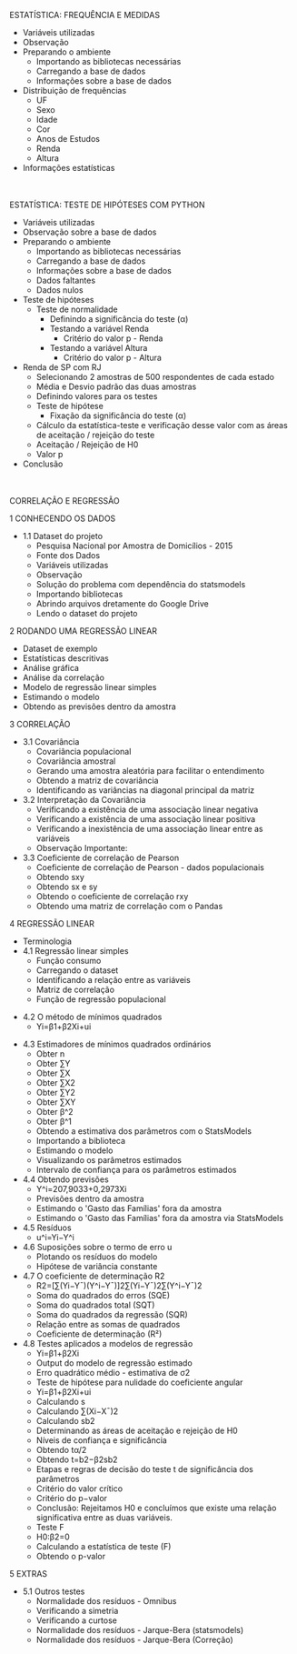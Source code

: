 ESTATÍSTICA: FREQUÊNCIA E MEDIDAS
<ul>
 	<li>Variáveis utilizadas</li>
 	<li>Observação</li>
 	<li>Preparando o ambiente
<ul>
 	<li>Importando as bibliotecas necessárias</li>
 	<li>Carregando a base de dados</li>
 	<li>Informações sobre a base de dados</li>
</ul>
</li>
 	<li>Distribuição de frequências
<ul>
 	<li>UF</li>
 	<li>Sexo</li>
 	<li>Idade</li>
 	<li>Cor</li>
 	<li>Anos de Estudos</li>
 	<li>Renda</li>
 	<li>Altura</li>
</ul>
</li>
 	<li>Informações estatísticas</li>
</ul>
</br></br>
ESTATÍSTICA: TESTE DE HIPÓTESES COM PYTHON
<ul>
 	<li>Variáveis utilizadas</li>
 	<li>Observação sobre a base de dados</li>
 	<li>Preparando o ambiente
<ul>
 	<li>Importando as bibliotecas necessárias</li>
 	<li>Carregando a base de dados</li>
 	<li>Informações sobre a base de dados</li>
 	<li>Dados faltantes</li>
 	<li>Dados nulos</li>
</ul>
</li>
 	<li>Teste de hipóteses
<ul>
 	<li>Teste de normalidade
<ul>
 	<li>Definindo a significância do teste (α)</li>
 	<li>Testando a variável Renda
<ul>
 	<li>Critério do valor p - Renda</li>
</ul>
</li>
 	<li>Testando a variável Altura
<ul>
 	<li>Critério do valor p - Altura</li>
</ul>
</li>
</ul>
</li>
</ul>
</li>
 	<li>Renda de SP com RJ
<ul>
 	<li>Selecionando 2 amostras de 500 respondentes de cada estado</li>
 	<li>Média e Desvio padrão das duas amostras</li>
 	<li>Definindo valores para os testes</li>
 	<li>Teste de hipótese
<ul>
 	<li>Fixação da significância do teste (α)</li>
</ul>
</li>
 	<li>Cálculo da estatística-teste e verificação desse valor com as áreas de aceitação / rejeição do teste</li>
 	<li>Aceitação / Rejeição de H0</li>
 	<li>Valor p</li>
</ul>
</li>
 	<li>Conclusão</li>
</ul>
</br></br>
CORRELAÇÃO E REGRESSÃO

1 CONHECENDO OS DADOS
<ul>
 	<li>1.1 Dataset do projeto
<ul>
 	<li>Pesquisa Nacional por Amostra de Domicílios - 2015</li>
 	<li>Fonte dos Dados</li>
 	<li>Variáveis utilizadas</li>
 	<li>Observação</li>
 	<li>Solução do problema com dependência do statsmodels</li>
 	<li>Importando bibliotecas</li>
 	<li>Abrindo arquivos dretamente do Google Drive</li>
 	<li>Lendo o dataset do projeto</li>
</ul>
</li>
</ul>
2 RODANDO UMA REGRESSÃO LINEAR
<ul>
 	<li>Dataset de exemplo</li>
 	<li>Estatísticas descritivas</li>
 	<li>Análise gráfica</li>
 	<li>Análise da correlação</li>
 	<li>Modelo de regressão linear simples</li>
 	<li>Estimando o modelo</li>
 	<li>Obtendo as previsões dentro da amostra</li>
</ul>
3 CORRELAÇÃO
<ul>
 	<li>3.1 Covariância
<ul>
 	<li>Covariância populacional</li>
 	<li>Covariância amostral</li>
 	<li>Gerando uma amostra aleatória para facilitar o entendimento</li>
 	<li>Obtendo a matriz de covariância</li>
 	<li>Identificando as variâncias na diagonal principal da matriz</li>
</ul>
</li>
 	<li>3.2 Interpretação da Covariância
<ul>
 	<li>Verificando a existência de uma associação linear negativa</li>
 	<li>Verificando a existência de uma associação linear positiva</li>
 	<li>Verificando a inexistência de uma associação linear entre as variáveis</li>
 	<li>Observação Importante:</li>
</ul>
</li>
 	<li>3.3 Coeficiente de correlação de Pearson
<ul>
 	<li>Coeficiente de correlação de Pearson - dados populacionais</li>
 	<li>Obtendo sxy</li>
 	<li>Obtendo sx e sy</li>
 	<li>Obtendo o coeficiente de correlação rxy</li>
 	<li>Obtendo uma matriz de correlação com o Pandas</li>
</ul>
</li>
</ul>
4 REGRESSÃO LINEAR
<ul>
 	<li>Terminologia</li>
 	<li>4.1 Regressão linear simples
<ul>
 	<li>Função consumo</li>
 	<li>Carregando o dataset</li>
 	<li>Identificando a relação entre as variáveis</li>
 	<li>Matriz de correlação</li>
 	<li>Função de regressão populacional</li>
</ul>
</li>
</ul>
<ul>
 	<li>4.2 O método de mínimos quadrados
<ul>
 	<li>Yi=β1+β2Xi+ui</li>
</ul>
</li>
</ul>
<ul>
 	<li>4.3 Estimadores de mínimos quadrados ordinários
<ul>
 	<li>Obter n</li>
 	<li>Obter ∑Y</li>
 	<li>Obter ∑X</li>
 	<li>Obter ∑X2</li>
 	<li>Obter ∑Y2</li>
 	<li>Obter ∑XY</li>
 	<li>Obter β^2</li>
 	<li>Obter β^1</li>
 	<li>Obtendo a estimativa dos parâmetros com o StatsModels</li>
 	<li>Importando a biblioteca</li>
 	<li>Estimando o modelo</li>
 	<li>Visualizando os parâmetros estimados</li>
 	<li>Intervalo de confiança para os parâmetros estimados</li>
</ul>
</li>
 	<li>4.4 Obtendo previsões
<ul>
 	<li>Y^i=207,9033+0,2973Xi</li>
 	<li>Previsões dentro da amostra</li>
 	<li>Estimando o 'Gasto das Famílias' fora da amostra</li>
 	<li>Estimando o 'Gasto das Famílias' fora da amostra via StatsModels</li>
</ul>
</li>
 	<li>4.5 Resíduos
<ul>
 	<li>u^i=Yi−Y^i</li>
</ul>
</li>
 	<li>4.6 Suposições sobre o termo de erro u
<ul>
 	<li>Plotando os resíduos do modelo</li>
 	<li>Hipótese de variância constante</li>
</ul>
</li>
 	<li>4.7 O coeficiente de determinação R2
<ul>
 	<li>R2=[∑(Yi−Y¯)(Y^i−Y¯)]2∑(Yi−Y¯)2∑(Y^i−Y¯)2</li>
 	<li>Soma do quadrados do erros (SQE)</li>
 	<li>Soma do quadrados total (SQT)</li>
 	<li>Soma do quadrados da regressão (SQR)</li>
 	<li>Relação entre as somas de quadrados</li>
 	<li>Coeficiente de determinação (R²)</li>
</ul>
</li>
 	<li>4.8 Testes aplicados a modelos de regressão
<ul>
 	<li>Yi=β1+β2Xi</li>
 	<li>Output do modelo de regressão estimado</li>
 	<li>Erro quadrático médio - estimativa de σ2</li>
 	<li>Teste de hipótese para nulidade do coeficiente angular</li>
 	<li>Yi=β1+β2Xi+ui</li>
 	<li>Calculando s</li>
 	<li>Calculando ∑(Xi−X¯)2</li>
 	<li>Calculando sb2</li>
 	<li>Determinando as áreas de aceitação e rejeição de H0</li>
 	<li>Níveis de confiança e significância</li>
 	<li>Obtendo tα/2</li>
 	<li>Obtendo t=b2−β2sb2</li>
 	<li>Etapas e regras de decisão do teste t de significância dos parâmetros</li>
 	<li>Critério do valor crítico</li>
 	<li>Critério do p−valor</li>
 	<li>Conclusão: Rejeitamos H0 e concluímos que existe uma relação significativa entre as duas variáveis.</li>
 	<li>Teste F</li>
 	<li>H0:β2=0</li>
 	<li>Calculando a estatística de teste (F)</li>
 	<li>Obtendo o p-valor</li>
</ul>
</li>
</ul>
5 EXTRAS
<ul>
 	<li>5.1 Outros testes
<ul>
 	<li>Normalidade dos resíduos - Omnibus</li>
 	<li>Verificando a simetria</li>
 	<li>Verificando a curtose</li>
 	<li>Normalidade dos resíduos - Jarque-Bera (statsmodels)</li>
 	<li>Normalidade dos resíduos - Jarque-Bera (Correção)</li>
</ul>
</li>
</ul>

